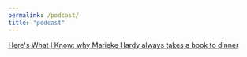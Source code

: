 ```yaml
---
permalink: /podcast/
title: "podcast"
---
```



[Here's What I Know: why Marieke Hardy always takes a book to dinner](https://mediacore-live-production.akamaized.net/audio/01/tf/Z/n7.mp3?source=web&content_id=103819614)  